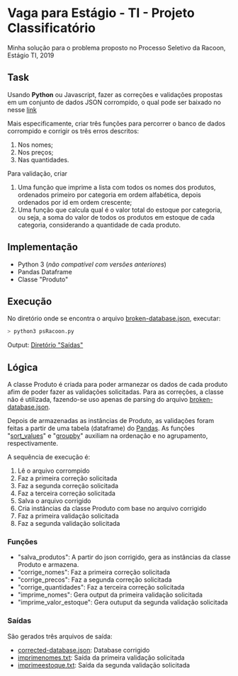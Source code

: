# Vaga para Estágio - TI - Projeto Classificatório

Minha solução para o problema proposto no Processo Seletivo da Racoon, Estágio TI, 2019 

## Task
Usando **Python** ou Javascript, fazer as correções e validações propostas em um conjunto de dados JSON corrompido, o qual pode ser baixado no nesse [link](https://github.com/bzamith/processo_seletivo-racoon/blob/master/broken-database.json)

Mais especificamente, criar três funções para percorrer o banco de dados corrompido e corrigir os três erros descritos:
1. Nos nomes;
2. Nos preços;
3. Nas quantidades.

Para validação, criar
1. Uma função que imprime a lista com todos os nomes dos produtos, ordenados primeiro por categoria em ordem alfabética, depois ordenados por id em ordem crescente;
2. Uma função que calcula qual é o valor total do estoque por categoria, ou seja, a soma do valor de todos os produtos em estoque de cada categoria, considerando a quantidade de cada produto.

## Implementação
* Python 3 (_não compatível com versões anteriores_)
* Pandas Dataframe
* Classe "Produto"

## Execução
No diretório onde se encontra o arquivo [broken-database.json](https://github.com/bzamith/processo_seletivo-racoon/blob/master/broken-database.json), executar:

```bash
> python3 psRacoon.py
```

Output: [Diretório "Saídas"](https://github.com/bzamith/processo_seletivo-racoon/tree/master/Saidas)

## Lógica
A classe Produto é criada para poder armanezar os dados de cada produto afim de poder fazer as validações solicitadas. Para as correções, a classe não é utilizada, fazendo-se uso apenas de parsing do arquivo [broken-database.json](https://github.com/bzamith/processo_seletivo-racoon/blob/master/broken-database.json).

Depois de armazenadas as instâncias de Produto, as validações foram feitas a partir de uma tabela (dataframe) do [Pandas](https://pandas.pydata.org/). As funções "[sort_values](https://pandas.pydata.org/pandas-docs/stable/reference/api/pandas.DataFrame.sort_values.html)" e "[groupby](https://pandas.pydata.org/pandas-docs/stable/reference/api/pandas.DataFrame.groupby.html)" auxiliam na ordenação e no agrupamento, respectivamente. 

A sequência de execução é:
1. Lê o arquivo corrompido
2. Faz a primeira correção solicitada
3. Faz a segunda correção solicitada
4. Faz a terceira correção solicitada
5. Salva o arquivo corrigido
6. Cria instâncias da classe Produto com base no arquivo corrigido
7. Faz a primeira validação solicitada
8. Faz a segunda validação solicitada

### Funções
- "salva_produtos": A partir do json corrigido, gera as instâncias da classe Produto e armazena.
- "corrige_nomes": Faz a primeira correção solicitada
- "corrige_precos": Faz a segunda correção solicitada
- "corrige_quantidades": Faz a terceira correção solicitada
- "imprime_nomes": Gera output da primeira validação solicitada
- "imprime_valor_estoque": Gera outuput da segunda validação solicitada

### Saídas
São gerados três arquivos de saída:
- [corrected-database.json](https://github.com/bzamith/processo_seletivo-racoon/blob/master/Saidas/corrected-database.json): Database corrigido
- [imprimenomes.txt](https://github.com/bzamith/processo_seletivo-racoon/blob/master/Saidas/imprimenomes.txt): Saída da primeira validação solicitada
- [imprimeestoque.txt](https://github.com/bzamith/processo_seletivo-racoon/blob/master/Saidas/imprimeestoque.txt): Saída da segunda validação solicitada
